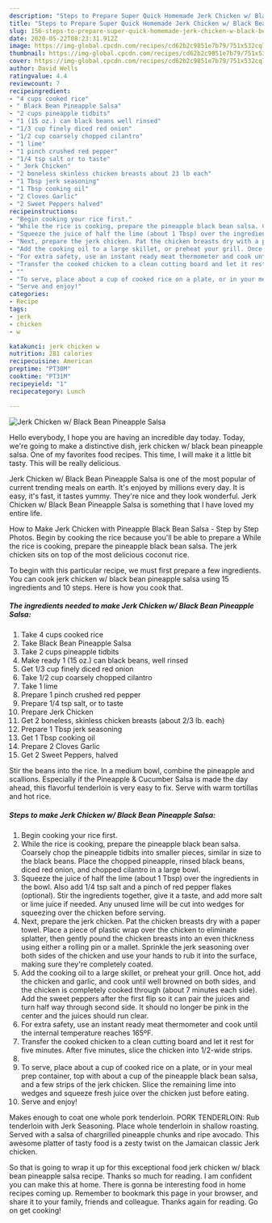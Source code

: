 ```yaml
---
description: "Steps to Prepare Super Quick Homemade Jerk Chicken w/ Black Bean Pineapple Salsa"
title: "Steps to Prepare Super Quick Homemade Jerk Chicken w/ Black Bean Pineapple Salsa"
slug: 156-steps-to-prepare-super-quick-homemade-jerk-chicken-w-black-bean-pineapple-salsa
date: 2020-05-22T08:23:31.912Z
image: https://img-global.cpcdn.com/recipes/cd62b2c9851e7b79/751x532cq70/jerk-chicken-w-black-bean-pineapple-salsa-recipe-main-photo.jpg
thumbnail: https://img-global.cpcdn.com/recipes/cd62b2c9851e7b79/751x532cq70/jerk-chicken-w-black-bean-pineapple-salsa-recipe-main-photo.jpg
cover: https://img-global.cpcdn.com/recipes/cd62b2c9851e7b79/751x532cq70/jerk-chicken-w-black-bean-pineapple-salsa-recipe-main-photo.jpg
author: David Wells
ratingvalue: 4.4
reviewcount: 7
recipeingredient:
- "4 cups cooked rice"
- " Black Bean Pineapple Salsa"
- "2 cups pineapple tidbits"
- "1 (15 oz.) can black beans well rinsed"
- "1/3 cup finely diced red onion"
- "1/2 cup coarsely chopped cilantro"
- "1 lime"
- "1 pinch crushed red pepper"
- "1/4 tsp salt or to taste"
- " Jerk Chicken"
- "2 boneless skinless chicken breasts about 23 lb each"
- "1 Tbsp jerk seasoning"
- "1 Tbsp cooking oil"
- "2 Cloves Garlic"
- "2 Sweet Peppers halved"
recipeinstructions:
- "Begin cooking your rice first."
- "While the rice is cooking, prepare the pineapple black bean salsa. Coarsely chop the pineapple tidbits into smaller pieces, similar in size to the black beans. Place the chopped pineapple, rinsed black beans, diced red onion, and chopped cilantro in a large bowl."
- "Squeeze the juice of half the lime (about 1 Tbsp) over the ingredients in the bowl. Also add 1/4 tsp salt and a pinch of red pepper flakes (optional). Stir the ingredients together, give it a taste, and add more salt or lime juice if needed. Any unused lime will be cut into wedges for squeezing over the chicken before serving."
- "Next, prepare the jerk chicken. Pat the chicken breasts dry with a paper towel. Place a piece of plastic wrap over the chicken to eliminate splatter, then gently pound the chicken breasts into an even thickness using either a rolling pin or a mallet. Sprinkle the jerk seasoning over both sides of the chicken and use your hands to rub it into the surface, making sure they&#39;re completely coated."
- "Add the cooking oil to a large skillet, or preheat your grill. Once hot, add the chicken and garlic, and cook until well browned on both sides, and the chicken is completely cooked through (about 7 minutes each side). Add the sweet peppers after the first flip so it can pair the juices and turn half way through second side. It should no longer be pink in the center and the juices should run clear."
- "For extra safety, use an instant ready meat thermometer and cook until the internal temperature reaches 165ºF."
- "Transfer the cooked chicken to a clean cutting board and let it rest for five minutes. After five minutes, slice the chicken into 1/2-wide strips."
- ""
- "To serve, place about a cup of cooked rice on a plate, or in your meal prep container, top with about a cup of the pineapple black bean salsa, and a few strips of the jerk chicken. Slice the remaining lime into wedges and squeeze fresh juice over the chicken just before eating."
- "Serve and enjoy!"
categories:
- Recipe
tags:
- jerk
- chicken
- w

katakunci: jerk chicken w 
nutrition: 281 calories
recipecuisine: American
preptime: "PT30M"
cooktime: "PT31M"
recipeyield: "1"
recipecategory: Lunch

---
```



![Jerk Chicken w/ Black Bean Pineapple Salsa](https://img-global.cpcdn.com/recipes/cd62b2c9851e7b79/751x532cq70/jerk-chicken-w-black-bean-pineapple-salsa-recipe-main-photo.jpg)

Hello everybody, I hope you are having an incredible day today. Today, we're going to make a distinctive dish, jerk chicken w/ black bean pineapple salsa. One of my favorites food recipes. This time, I will make it a little bit tasty. This will be really delicious.

Jerk Chicken w/ Black Bean Pineapple Salsa is one of the most popular of current trending meals on earth. It's enjoyed by millions every day. It is easy, it's fast, it tastes yummy. They're nice and they look wonderful. Jerk Chicken w/ Black Bean Pineapple Salsa is something that I have loved my entire life.

How to Make Jerk Chicken with Pineapple Black Bean Salsa - Step by Step Photos. Begin by cooking the rice because you&#39;ll be able to prepare a While the rice is cooking, prepare the pineapple black bean salsa. The jerk chicken sits on top of the most delicious coconut rice.


To begin with this particular recipe, we must first prepare a few ingredients. You can cook jerk chicken w/ black bean pineapple salsa using 15 ingredients and 10 steps. Here is how you cook that.

<!--inarticleads1-->

##### The ingredients needed to make Jerk Chicken w/ Black Bean Pineapple Salsa:

1. Take 4 cups cooked rice
1. Take  Black Bean Pineapple Salsa
1. Take 2 cups pineapple tidbits
1. Make ready 1 (15 oz.) can black beans, well rinsed
1. Get 1/3 cup finely diced red onion
1. Take 1/2 cup coarsely chopped cilantro
1. Take 1 lime
1. Prepare 1 pinch crushed red pepper
1. Prepare 1/4 tsp salt, or to taste
1. Prepare  Jerk Chicken
1. Get 2 boneless, skinless chicken breasts (about 2/3 lb. each)
1. Prepare 1 Tbsp jerk seasoning
1. Get 1 Tbsp cooking oil
1. Prepare 2 Cloves Garlic
1. Get 2 Sweet Peppers, halved


Stir the beans into the rice. In a medium bowl, combine the pineapple and scallions. Especially if the Pineapple &amp; Cucumber Salsa is made the day ahead, this flavorful tenderloin is very easy to fix. Serve with warm tortillas and hot rice. 

<!--inarticleads2-->

##### Steps to make Jerk Chicken w/ Black Bean Pineapple Salsa:

1. Begin cooking your rice first.
1. While the rice is cooking, prepare the pineapple black bean salsa. Coarsely chop the pineapple tidbits into smaller pieces, similar in size to the black beans. Place the chopped pineapple, rinsed black beans, diced red onion, and chopped cilantro in a large bowl.
1. Squeeze the juice of half the lime (about 1 Tbsp) over the ingredients in the bowl. Also add 1/4 tsp salt and a pinch of red pepper flakes (optional). Stir the ingredients together, give it a taste, and add more salt or lime juice if needed. Any unused lime will be cut into wedges for squeezing over the chicken before serving.
1. Next, prepare the jerk chicken. Pat the chicken breasts dry with a paper towel. Place a piece of plastic wrap over the chicken to eliminate splatter, then gently pound the chicken breasts into an even thickness using either a rolling pin or a mallet. Sprinkle the jerk seasoning over both sides of the chicken and use your hands to rub it into the surface, making sure they&#39;re completely coated.
1. Add the cooking oil to a large skillet, or preheat your grill. Once hot, add the chicken and garlic, and cook until well browned on both sides, and the chicken is completely cooked through (about 7 minutes each side). Add the sweet peppers after the first flip so it can pair the juices and turn half way through second side. It should no longer be pink in the center and the juices should run clear.
1. For extra safety, use an instant ready meat thermometer and cook until the internal temperature reaches 165ºF.
1. Transfer the cooked chicken to a clean cutting board and let it rest for five minutes. After five minutes, slice the chicken into 1/2-wide strips.
1. 
1. To serve, place about a cup of cooked rice on a plate, or in your meal prep container, top with about a cup of the pineapple black bean salsa, and a few strips of the jerk chicken. Slice the remaining lime into wedges and squeeze fresh juice over the chicken just before eating.
1. Serve and enjoy!


Makes enough to coat one whole pork tenderloin. PORK TENDERLOIN: Rub tenderloin with Jerk Seasoning. Place whole tenderloin in shallow roasting. Served with a salsa of chargrilled pineapple chunks and ripe avocado. This awesome platter of tasty food is a zesty twist on the Jamaican classic Jerk chicken. 

So that is going to wrap it up for this exceptional food jerk chicken w/ black bean pineapple salsa recipe. Thanks so much for reading. I am confident you can make this at home. There is gonna be interesting food in home recipes coming up. Remember to bookmark this page in your browser, and share it to your family, friends and colleague. Thanks again for reading. Go on get cooking!

